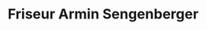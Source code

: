 ---
title: "Friseur Armin Sengenberger"
url: /neustadt-an-der-waldnaab/friseur-armin-sengenberger/
shop: Friseur
---